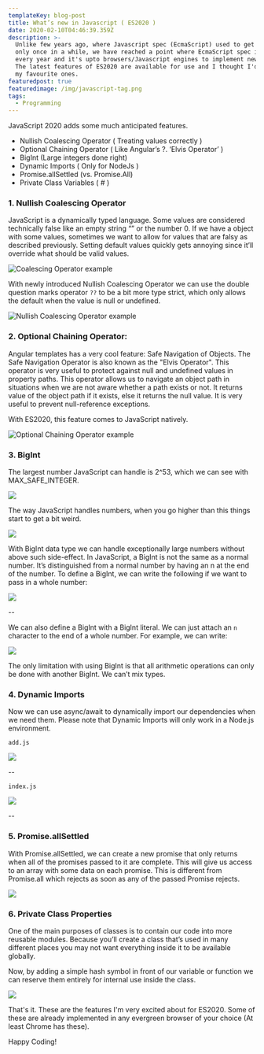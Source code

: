 ```yaml
---
templateKey: blog-post
title: What’s new in Javascript ( ES2020 )
date: 2020-02-10T04:46:39.359Z
description: >-
  Unlike few years ago, where Javascript spec (EcmaScript) used to get revision
  only once in a while, we have reached a point where EcmaScript spec is updated
  every year and it's upto browsers/Javascript engines to implement new feature.
  The latest features of ES2020 are available for use and I thought I'd discuss
  my favourite ones.
featuredpost: true
featuredimage: /img/javascript-tag.png
tags:
  - Programming
---
```

JavaScript 2020 adds some much anticipated features.

* Nullish Coalescing Operator ( Treating values correctly )
* Optional Chaining Operator ( Like Angular’s ?. ‘Elvis Operator’ )
* BigInt (Large integers done right)
* Dynamic Imports ( Only for NodeJs )
* Promise.allSettled (vs. Promise.All)
* Private Class Variables ( # )

### 1. Nullish Coalescing Operator

JavaScript is a dynamically typed language. Some values are considered technically false like an empty string “” or the number 0. If we have a object with some values, sometimes we want to allow for values that are falsy as described previously. Setting default values quickly gets annoying since it’ll override what should be valid values.

![Coalescing Operator example](https://i.imgur.com/g6DaXvD.png)

With newly introduced Nullish Coalescing Operator we can use the double question marks operator `??` to be a bit more type strict, which only allows the default when the value is null or undefined.

![Nullish Coalescing Operator example](https://i.imgur.com/e9Ubn03.png)

### 2. Optional Chaining Operator:
Angular templates has a very cool feature: Safe Navigation of Objects. The Safe Navigation Operator is also known as the "Elvis Operator". This operator is very useful to protect against null and undefined values in property paths. This operator allows us to navigate an object path in situations when we are not aware whether a path exists or not. It returns value of the object path if it exists, else it returns the null value. It is very useful to prevent null-reference exceptions.

With ES2020, this feature comes to JavaScript natively. 

![Optional Chaining Operator example](https://i.imgur.com/Gd1m523.png)

### 3. BigInt
 
The largest number JavaScript can handle is 2^53, which we can see with MAX_SAFE_INTEGER.

![](https://i.imgur.com/gzIwneE.png)

The way JavaScript handles numbers, when you go higher than this things start to get a bit weird.

![](https://i.imgur.com/zqCaU7P.png)


With BigInt data type we can handle exceptionally large numbers without above such side-effect. In JavaScript, a BigInt is not the same as a normal number. It’s distinguished from a normal number by having an n at the end of the number.
To define a BigInt, we can write the following if we want to pass in a whole number:

![](https://i.imgur.com/xROhxwB.png)

--

We can also define a BigInt with a BigInt literal. We can just attach an `n` character to the end of a whole number. For example, we can write:

![](https://i.imgur.com/QICUrXu.png)


The only limitation with using BigInt is that all arithmetic operations can only be done with another BigInt. We can’t mix types.

### 4. Dynamic Imports 
Now we can use async/await to dynamically import our dependencies when we need them. Please note that Dynamic Imports will only work in a Node.js environment.


```add.js```

![](https://i.imgur.com/LRZabpA.png)

--

```index.js```

![](https://i.imgur.com/g3UMfsl.png)

--

### 5. Promise.allSettled
With Promise.allSettled, we can create a new promise that only returns when all of the promises passed to it are complete. This will give us access to an array with some data on each promise. This is different from Promise.all which rejects as soon as any of the passed Promise rejects.

![](https://i.imgur.com/BelTMef.png)


### 6. Private Class Properties 
One of the main purposes of classes is to contain our code into more reusable modules. Because you’ll create a class that’s used in many different places you may not want everything inside it to be available globally.

Now, by adding a simple hash symbol in front of our variable or function we can reserve them entirely for internal use inside the class.

![](https://i.imgur.com/ywjy0ZG.png)


That's it. These are the features I'm very excited about for ES2020. Some of these are already implemented in any evergreen browser of your choice (At least Chrome has these).

Happy Coding!
